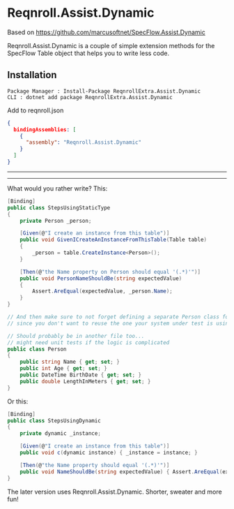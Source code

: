 # Reqnroll.Assist.Dynamic
Based on https://github.com/marcusoftnet/SpecFlow.Assist.Dynamic

Reqnroll.Assist.Dynamic is a couple of simple extension methods for the SpecFlow Table object that helps you to write less code. 
## Installation
```
Package Manager : Install-Package ReqnrollExtra.Assist.Dynamic
CLI : dotnet add package ReqnrollExtra.Assist.Dynamic 
```

Add to reqnroll.json
```json
{
  bindingAssemblies: [
    {
      "assembly": "Reqnroll.Assist.Dynamic"
    }
  ]
}
```
---
---
What would you rather write? 
This:
```c#
[Binding]
public class StepsUsingStaticType
{
    private Person _person;

    [Given(@"I create an instance from this table")]
    public void GivenICreateAnInstanceFromThisTable(Table table)
    {
        _person = table.CreateInstance<Person>();
    }

    [Then(@"the Name property on Person should equal '(.*)'")]
    public void PersonNameShouldBe(string expectedValue)
    {
        Assert.AreEqual(expectedValue, _person.Name);
    }
}

// And then make sure to not forget defining a separate Person class for testing, 
// since you don't want to reuse the one your system under test is using - that's bad practice

// Should probably be in another file too...
// might need unit tests if the logic is complicated
public class Person
{
    public string Name { get; set; }
    public int Age { get; set; }
    public DateTime BirthDate { get; set; }
    public double LengthInMeters { get; set; }
}
```
    
Or this:  
```c#
[Binding]
public class StepsUsingDynamic
{
    private dynamic _instance;

    [Given(@"I create an instance from this table")]
    public void c(dynamic instance) { _instance = instance; }

    [Then(@"the Name property should equal '(.*)'")]
    public void NameShouldBe(string expectedValue) { Assert.AreEqual(expectedValue, _instance.Name);  }
}
```
The later version uses Reqnroll.Assist.Dynamic. Shorter, sweater and more fun!
